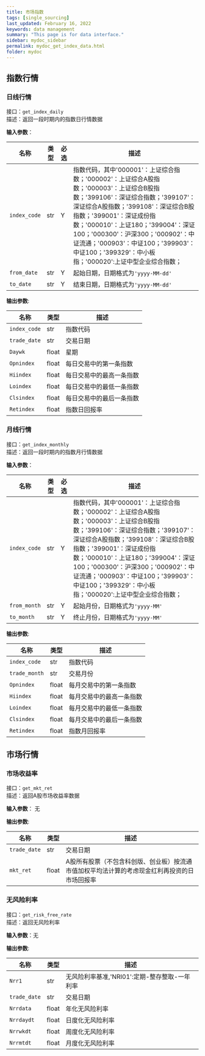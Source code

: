 ```yaml
---
title: 市场指数
tags: [single_sourcing]
last_updated: February 16, 2022
keywords: data management
summary: "This page is for data interface."
sidebar: mydoc_sidebar
permalink: mydoc_get_index_data.html
folder: mydoc
---
```


## 指数行情

### 日线行情


接口：`get_index_daily`  
描述：返回一段时期内的指数日行情数据

__输入参数__：  

|名称 |类型 |必选 |描述 |  
| --- | --- | --- | --- |
|`index_code`|str|Y|指数代码，其中'000001'：上证综合指数；'000002'：上证综合A股指数；'000003'：上证综合B股指数；'399106'：深证综合指数；'399107'：深证综合A股指数；'399108'：深证综合B股指数；'399001'：深证成份指数；'000010'：上证180；'399004'：深证100；'000300'：沪深300；'000902'：中证流通；'000903'：中证100；'399903'：中证100；'399329'：中小板指；'000020':上证中型企业综合指数；|
|`from_date`|str|Y|起始日期，日期格式为`'yyyy-MM-dd'`|  
|`to_date`|str|Y|结束日期，日期格式为`'yyyy-MM-dd'`| 

__输出参数__:

|名称|类型|描述|  
|----|----|----|
|`index_code`|str|指数代码|
|`trade_date`|str|交易日期|
|`Daywk`|float|星期|
|`Opnindex`|float|每日交易中的第一条指数|
|`Hiindex`|float|每日交易中的最高一条指数|
|`Loindex`|float|每日交易中的最低一条指数|
|`Clsindex`|float|每日交易中的最后一条指数|
|`Retindex`|float|指数日回报率|

### 月线行情

接口：`get_index_monthly`  
描述：返回一段时期内的指数月行情数据

__输入参数__：  

|名称 |类型 |必选 |描述 |  
| --- | --- | --- | --- |
|`index_code`|str|Y|指数代码，其中'000001'：上证综合指数；'000002'：上证综合A股指数；'000003'：上证综合B股指数；'399106'：深证综合指数；'399107'：深证综合A股指数；'399108'：深证综合B股指数；'399001'：深证成份指数；'000010'：上证180；'399004'：深证100；'000300'：沪深300；'000902'：中证流通；'000903'：中证100；'399903'：中证100；'399329'：中小板指；'000020':上证中型企业综合指数；|
|`from_month`|str|Y|起始月份，日期格式为`'yyyy-MM'`|  
|`to_month`|str|Y|终止月份，日期格式为`'yyyy-MM'`| 

__输出参数__:

|名称|类型|描述|  
|----|----|----|
|`index_code`|str|指数代码|
|`trade_month`|str|交易月份|
|`Opnindex`|float|每月交易中的第一条指数|
|`Hiindex`|float|每月交易中的最高一条指数|
|`Loindex`|float|每月交易中的最低一条指数|
|`Clsindex`|float|每月交易中的最后一条指数|
|`Retindex`|float|指数月回报率|

## 市场行情

### 市场收益率

接口：`get_mkt_ret`  
描述：返回A股市场收益率数据

__输入参数__： 无  

__输出参数__:

|名称|类型|描述|  
|----|----|----|
|`trade_date`|str|交易日期|
|`mkt_ret`|float|A股所有股票（不包含科创版、创业板）按流通市值加权平均法计算的考虑现金红利再投资的日市场回报率|

### 无风险利率 

接口：`get_risk_free_rate`  
描述：返回无风险利率

__输入参数__：无

__输出参数__:

|名称|类型|描述|  
|----|----|----|
|`Nrr1`|str|无风险利率基准,'NRI01':定期-整存整取-一年利率|
|`trade_date`|str|交易日期|
|`Nrrdata`|float|年化无风险利率|
|`Nrrdaydt`|float|日度化无风险利率|
|`Nrrwkdt`|float|周度化无风险利率|
|`Nrrmtdt`|float|月度化无风险利率|
